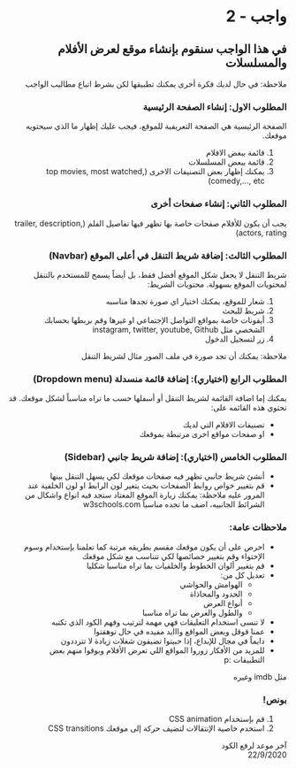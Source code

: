 <div dir="rtl">

# واجب  - 2
## في هذا الواجب سنقوم بإنشاء موقع لعرض الأفلام والمسلسلات
ملاحظة: في حال لديك فكرة أخرى يمكنك تطبيقها لكن بشرط اتباع مطاليب الواجب

### المطلوب الاول: إنشاء الصفحة الرئيسية
الصفحة الرئيسية هي الصفحة التعريفية للموقع، فيجب عليك إظهار ما الذي سيحتويه موقعك.
1. قائمة ببعض الافلام
2. قائمة ببعض المسلسلات
3. يمكنك إظهار بعض التصنيفات الاخرى (top movies, most watched, comedy,..., etc)

### المطلوب الثاني: إنشاء صفحات أخرى
يجب أن يكون للأفلام صفحات خاصة بها تظهر فيها تفاصيل الفلم (trailer, description, actors, rating)

### المطلوب الثالث: إضافة شريط التنقل في أعلى الموقع (Navbar)
 شريط التنقل لا يجعل شكل الموقع أفضل فقط، بل أيضاً يسمح للمستخدم بالتنقل لمحتويات الموقع بسهولة. محتويات الشريط: 
 1. شعار للموقع، يمكنك اختيار اي صورة تجدها مناسبه
 2. شريط للبحث
 3. أيقونات خاصة بمواقع التواصل الإجتماعي او غيرها وقم بربطها بحسابك الشخصي مثل instagram, twitter, youtube, Github 
 4. زر لتسجيل الدخول

 ملاحظة: يمكنك أن تجد صورة في ملف الصور مثال لشريط التنقل

### المطلوب الرابع (اختياري): إضافة قائمة منسدلة (Dropdown menu)
يمكنك إما اضافة القائمة لشريط التنقل أو أسفلها حسب ما تراه مناسباً لشكل موقعك. قد تحتوي هذه القائمه على:
* تصنيفات الافلام التي لديك
* او صفحات مواقع اخرى مرتبطة بموقعك

### المطلوب الخامس (اختياري): إضافة شريط جانبي (Sidebar)
* أنشئ شريط جانبي تظهر فيه صفحات موقعك لكي يسهل التنقل بينها
* قم بتغيير خواص روابط الصفحات بحيث يتغير لون الرابط او لون الخلفية عند المرور عليه
ملاحظة: يمكنك زيارة الموقع المعتاد ستجد فيه انواع واشكال من الشرائط الجانبيه، اضف ما تجده مناسباً
 w3schools.com

### ملاحظات عامة:
* احرص على أن يكون موقعك مقسم بطريقه مرتبة كما تعلمنا بإستخدام وسوم الإحتواء وقم بتغيير خصائصها لكي تتناسب مع شكل موقعك
* قم بتغيير ألوان الخطوط والخلفيات بما تراه مناسبا شكليا
* تعديل كل من:
    * الهوامش والحواشي
    * الحدود والمحاذاة 
    * أنواع العرض 
    * والطول والعرض بما تراه مناسبا
* لا تنسى استخدام التعليقات فهي مهمة لترتيب وفهم الكود الذي تكتبه
* عمنا قوقل وبعض المواقع وااايد مفيده في حال توهقتوا
* دايماً في مجال للإبداع، إذا حبيتوا تضيفون شغلات زيادة لا تترددون
* للمزيد من الأفكار زوروا المواقع اللي تعرض الأفلام وبوقوا منهم بعض التطبيقات :p  

مثل imdb وغيره

### بونص!
1. قم بإستخدام CSS animation 
2. استخدم خاصية الإنتقالات لتضيف حركة إلى موقعك CSS transitions 
 


آخر موعد لرفع الكود\
22/9/2020

</div>
